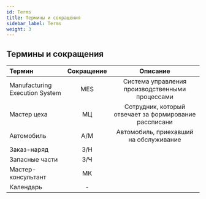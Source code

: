 ```yaml
---
id: Terms
title: Термины и сокращения
sidebar_label: Terms
weight: 3
---
```


## Термины и сокращения

| Термин                         | Сокращение | Описание                                               |
| :----------------------------- | :--------: | :----------------------------------------------------: |
| Manufacturing Execution System | MES        | Система управления производственными процессами        |
| Мастер цеха                    | МЦ         | Сотрудник, который отвечает за формирование рассписани |
| Автомобиль                     | А/М        | Автомобиль, приехавший на обслуживание                 |
| Заказ-наряд                    | З/Н        |                                                        |
| Запасные части                 | З/Ч        |                                                        |
| Мастер-консультант             | МК         |                                                        |
| Календарь                      | -          |                                                        |


